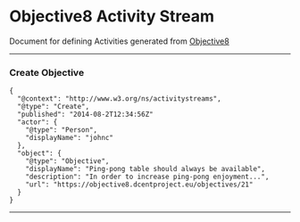 # Objective8 Activity Stream

Document for defining Activities generated from [Objective8](https://objective8.dcentproject.eu)

---
### Create Objective

```
{
  "@context": "http://www.w3.org/ns/activitystreams",
  "@type": "Create",
  "published": "2014-08-2T12:34:56Z"
  "actor": {
    "@type": "Person",
    "displayName": "johnc"
  },
  "object": {
    "@type": "Objective",
    "displayName": "Ping-pong table should always be available",
    "description": "In order to increase ping-pong enjoyment...",
    "url": "https://objective8.dcentproject.eu/objectives/21"
  }
}
```

---

